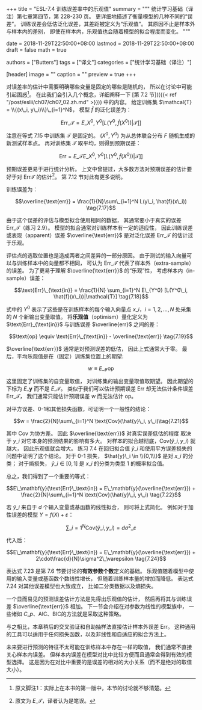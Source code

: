 +++
title = "ESL-7.4 训练误差率中的乐观值"
summary = """
统计学习基础（译注）第七章第四节，第 228-230 页。
更详细地描述了衡量模型的几种不同的“误差”。
训练误差会低估泛化误差，其差距被定义为“乐观值”。
其原因不止是样本外与样本内的差别，
即使在样本内，乐观值也会随着模型的拟合程度而变化。
"""

date = 2018-11-29T22:50:00+08:00
lastmod = 2018-11-29T22:50:00+08:00
draft = false
math = true

authors = ["Butters"]
tags = ["译文"]
categories = ["统计学习基础（译注）"]

[header]
image = ""
caption = ""
preview = true
+++

对误差率的估计中需要明确哪些变量是固定的哪些是随机的，
所以在讨论中可能引起困惑[^1]。
在此我们会引入几个概念，详细阐释一下
[第 7.2 节](({{< ref "/post/eslii/ch07/ch07_02.zh.md" >}}))
中的内容。
给定训练集
$\mathcal{T} = \\{(x\_i, y\_i)\\}\_{i=1}^N$，
模型 $\hat{f}$ 的泛化误差为：

$$\text{Err}\_\mathcal{T} =
E\_{X^0, Y^0}[L(Y^0, \hat{f}(X^0))|\mathcal{T}]]
\tag{7.15}$$

注意在等式 7.15 中训练集 $\mathcal{T}$ 是固定的。
$(X^0, Y^0)$ 为从总体联合分布 $F$ 随机生成的新测试样本点。
再对训练集 $\mathcal{T}$ 取平均，则得到预期误差：

$$\text{Err} =
E\_{\mathcal{T}}E\_{X^0, Y^0}[L(Y^0, \hat{f}(X^0))|\mathcal{T}]]
\tag{7.16}$$

预期误差更易于进行统计分析。
上文中曾提过，大多数方法对预期误差的估计要好于对
$\text{Err}\mathcal{T}$ 的估计[^2]。
第 7.12 节对此有更多说明。

训练误差为：

$$\overline{\text{err}} =
\frac{1}{N}\sum\_{i=1}^N L(y\_i, \hat{f}(x\_i))
\tag{7.17}$$

由于这个误差的评估与模型拟合使用相同的数据，
其通常要小于真实的误差 $\text{Err}\_\mathcal{T}$（练习 2.9）。
模型的拟合通常对训练样本有一定的适应性，
因此训练误差或表现（apparent）误差 $\overline{\text{err}}$
是对泛化误差 $\text{Err}\_\mathcal{T}$ 的估计过于乐观。

评估点的选取位置也是造成两者之间差异的一部分原因。
由于测试的输入向量可以与训练样本中的向量都不相同，
可认为 $\text{Err}\_{\mathcal{T}}$ 代表了样本外（extra-sample）的误差。
为了更易于理解 $\overline{\text{err}}$ 的“乐观”性，
考虑样本内（in-sample）误差：

$$\text{Err}\_{\text{in}} = \frac{1}{N}
\sum_{i=1}^N E\_{Y^0} [L(Y^0\_i, \hat{f}(x\_i))|\mathcal{T}]
\tag{7.18}$$

式中的 $Y^0$ 表示了这些是在训练样本的每个输入向量点
$x\_i$，$i=1,2,\dots,N$ 处采集的 $N$ 个新输出变量取值。
将**乐观值**（optimism）量化定义为
$\text{Err}\_\{\text{in}}$ 与训练误差 $\overline{err}$ 之间的差：

$$\text{op} \equiv \text{Err}\_{\text{in}} - \overline{\text{err}}
\tag{7.19}$$

$\overline{\text{err}}$ 通常是对预测误差的低估，
因此上式通常大于零。
最后，平均乐观值是在（固定）训练集位置上的期望:

$$w \equiv E\_\mathcal{y} \text{op} \tag{7.20}$$

这里固定了训练集的自变量取值，
对训练集的输出变量取值取期望。
因此期望的下标为 $E\_\mathbf{y}$ 而不是 $E\_\mathcal{T}$。
类似于我们可以估计预期误差 $\text{Err}$
却无法估计条件误差 $\text{Err}\_\mathcal{T}$，
我们通常只能估计预期误差 $w$ 而无法估计 $\text{op}$。

对平方误差、0-1和其他损失函数，可证明一个一般性的结论：

$$w = \frac{2}{N}\sum\_{i=1}^N \text{Cov}(\hat{y}\_i, y\_i)\tag{7.21}$$

其中 Cov 为协方差。
因此 $\overline{\text{err}}$ 对真实误差低估的程度
取决于 $y\_i$ 对它本身的预测结果的影响有多大。
对样本的拟合越彻底，$\text{Cov}(\hat{y}\_i, y\_i)$ 就越大，
因此乐观值就会增大。
练习 7.4 在回归拟合值 $\hat{y}\_i$
和使用平方误差损失的问题中证明了这个结论。
对于 0-1 损失，
$\hat{y}\_i \in \\{0,1\\}$ 是对 $x\_i$ 的分类；
对于熵损失，
$\hat{y}\_i \in [0,1]$ 是 $x\_i$ 的分类为类型 1 的概率拟合值。

总之，我们得到了一个重要的等式：

$$E\_\mathbf{y}(\text{Err}\_\text{in}) =
E\_\mathbf{y}(\overline{\text{err}}) +
\frac{2}{N}\sum\_{i=1}^N \text{Cov}(\hat{y}\_i, y\_i)
\tag{7.22}$$

若 $\hat{y}\_i$ 来自于 $d$ 个输入变量或基函数的线性拟合，
则可将上式简化。
例如对于加性误差的模型 $Y=f(X)+\varepsilon$：

$$\sum\_{i=1}^N \text{Cov}(\hat{y}\_i, y\_i) = d\sigma^2\_\varepsilon
\tag{7.23}$$

代入后：

$$E\_\mathbf{y}(\text{Err}\_\text{in}) =
E\_\mathbf{y}(\overline{\text{err}}) +
2\cdot\frac{d}{N}\sigma^2\_\varepsilon
\tag{7.24}$$

表达式 7.23 是第 7.6 节要讨论的**有效参数个数**定义的基础。
乐观值随着模型中使用的输入变量或基函数个数线性增长，
但随着训练样本量的增加而降低。
表达式 7.24 对其他误差模型也大致成立，
比如二分类数据以及熵损失。

一个显而易见的预测误差估计方法是先得出乐观值的估计，
然后再将其与训练误差 $\overline{\text{err}}$ 相加。
下一节会介绍在对参数为线性的模型族中，
一些诸如 $C\_p$、AIC、BIC的方法就是采取这种策略。

与之相比，本章稍后的交叉验证和自助抽样法直接估计样本外误差 $\text{Err}$。
这种通用的工具可以适用于任何损失函数，以及非线性和自适应的拟合方法上。

未来要进行预测的特征不太可能在训练样本中存在一样的取值，
我们通常不直接关心样本内误差。
但样本内误差在模型对比中比较方便而且通常会得到有效的模型选择。
这是因为在对比中重要的是误差的相对的大小关系（而不是绝对的取值大小）。

[^1]: 原文脚注1：实际上在本书的第一版中，本节的讨论就不够清楚。
[^2]: 原文为 $E\_\mathcal{T}$，译者认为是笔误。